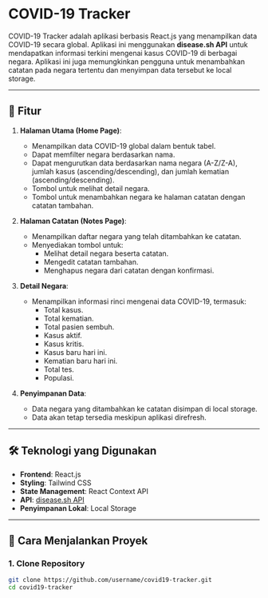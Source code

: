 # COVID-19 Tracker

COVID-19 Tracker adalah aplikasi berbasis React.js yang menampilkan data COVID-19 secara global. Aplikasi ini menggunakan **disease.sh API** untuk mendapatkan informasi terkini mengenai kasus COVID-19 di berbagai negara. Aplikasi ini juga memungkinkan pengguna untuk menambahkan catatan pada negara tertentu dan menyimpan data tersebut ke local storage.

---

## 📌 Fitur

1. **Halaman Utama (Home Page)**:
   - Menampilkan data COVID-19 global dalam bentuk tabel.
   - Dapat memfilter negara berdasarkan nama.
   - Dapat mengurutkan data berdasarkan nama negara (A-Z/Z-A), jumlah kasus (ascending/descending), dan jumlah kematian (ascending/descending).
   - Tombol untuk melihat detail negara.
   - Tombol untuk menambahkan negara ke halaman catatan dengan catatan tambahan.

2. **Halaman Catatan (Notes Page)**:
   - Menampilkan daftar negara yang telah ditambahkan ke catatan.
   - Menyediakan tombol untuk:
     - Melihat detail negara beserta catatan.
     - Mengedit catatan tambahan.
     - Menghapus negara dari catatan dengan konfirmasi.

3. **Detail Negara**:
   - Menampilkan informasi rinci mengenai data COVID-19, termasuk:
     - Total kasus.
     - Total kematian.
     - Total pasien sembuh.
     - Kasus aktif.
     - Kasus kritis.
     - Kasus baru hari ini.
     - Kematian baru hari ini.
     - Total tes.
     - Populasi.

4. **Penyimpanan Data**:
   - Data negara yang ditambahkan ke catatan disimpan di local storage.
   - Data akan tetap tersedia meskipun aplikasi direfresh.

---

## 🛠️ Teknologi yang Digunakan

- **Frontend**: React.js
- **Styling**: Tailwind CSS
- **State Management**: React Context API
- **API**: [disease.sh API](https://disease.sh/v3/covid-19/countries)
- **Penyimpanan Lokal**: Local Storage

---

## 🚀 Cara Menjalankan Proyek

### 1. Clone Repository
```bash
git clone https://github.com/username/covid19-tracker.git
cd covid19-tracker
